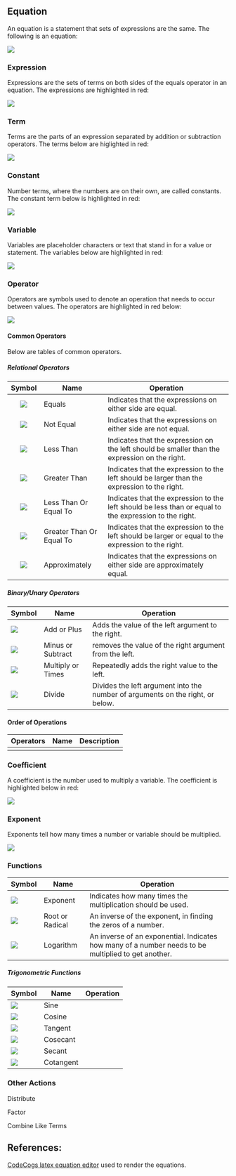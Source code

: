 ﻿

## Equation
An equation is a statement that sets of expressions are the same. The following is an equation:  

![][2x^2+y+1=z]

### Expression

Expressions are the sets of terms on both sides of the equals operator in an equation. The expressions are highlighted in red:

![][2x^2+y+1=z.expressions]

### Term

Terms are the parts of an expression separated by addition or subtraction operators. The terms below are higlighted in red:

![][2x^2+y+1=z.terms]

### Constant

Number terms, where the numbers are on their own, are called constants. The constant term below is highlighted in red: 

![][2x^2+y+1=z.constants]

### Variable

Variables are placeholder characters or text that stand in for a value or statement. The variables below are highlighted in red: 

![][2x^2+y+1=z.variables]

### Operator

Operators are symbols used to denote an operation that needs to occur between values. The operators are highlighted in red below: 

![][2x^2+y+1=z.operators]

#### Common Operators

Below are tables of common operators.

##### Relational Operators

| Symbol | Name | Operation |
|:---:|---|---|
| ![][operators.equal.inline] | Equals | Indicates that the expressions on either side are equal. |
| ![][operators.notequal.inline] | Not Equal | Indicates that the expressions on either side are not equal. |
| ![][operators.lessthan.inline] | Less Than | Indicates that the expression on the left should be smaller than the expression on the right. |
| ![][operators.greaterthan.inline] | Greater Than | Indicates that the expression to the left should be larger than the expression to the right. |
| ![][operators.lessthanequal.inline] | Less Than Or Equal To | Indicates that the expression to the left should be less than or equal to the expression to the right. |
| ![][operators.greaterthanequal.inline] | Greater Than Or Equal To | Indicates that the expression to the left should be larger or equal to the expression to the right. |
| ![][operators.approximate.inline] | Approximately | Indicates that the expressions on either side are approximately equal. |

##### Binary/Unary Operators

| Symbol | Name | Operation |
|---|---|---|
| ![][operators.add.inline] | Add or Plus | Adds the value of the left argument to the right. |
| ![][operators.subtract.inline] | Minus or Subtract | removes the value of the right argument from the left. |
| ![][operators.multiply.inline] | Multiply or Times | Repeatedly adds the right value to the left. |
| ![][operators.divide.inline] | Divide | Divides the left argument into the number of arguments on the right, or below. |

#### Order of Operations

| Operators | Name | Description |
|---|---|---|
|  |  |  |

### Coefficient

A coefficient is the number used to multiply a variable. The coefficient is highlighted below in red:

![][2x^2+y+1=z.coefficient]

### Exponent

Exponents tell how many times a number or variable should be multiplied.

![][2x^2+y+1=z.exponent]

### Functions

| Symbol | Name | Operation |
|---|---|---|
| ![][operators.exponent.inline] | Exponent | Indicates how many times the multiplication should be used. |
| ![][operators.root.inline] | Root or Radical | An inverse of the exponent, in finding the zeros of a number. |
| ![][operators.log.inline] | Logarithm | An inverse of an exponential. Indicates how many of a number needs to be multiplied to get another. |

##### Trigonometric Functions

| Symbol | Name | Operation |
|---|---|---|
| ![][operators.sin.inline] | Sine |  |
| ![][operators.cos.inline] | Cosine |  |
| ![][operators.tan.inline] | Tangent |  |
| ![][operators.csc.inline] | Cosecant |  |
| ![][operators.sec.inline] | Secant |  |
| ![][operators.cot.inline] | Cotangent |  |


### Other Actions

Distribute

Factor

Combine Like Terms

## References:
[CodeCogs latex equation editor][codecogs latex equation editor] used to render the equations.  

[codecogs latex equation editor]: http://www.codecogs.com/latex/eqneditor.php
[sciweavers free online latex equation editor]: http://www.sciweavers.org/free-online-latex-equation-editor

[justin kao mathurl.com]: http://mathurl.com/
[troy henderson latex previewer]: http://www.tlhiv.org/ltxpreview/

[2x^2+y+1=z]: http://latex.codecogs.com/svg.latex?2x\^2&plus;y&plus;1=z
[2x^2+y+1=z.inline]: http://latex.codecogs.com/svg.latex?\\inline&space;2x\^2&plus;y&plus;1=z

[2x^2+y+1=z.expressions]: http://latex.codecogs.com/svg.latex?{\\color{Red}&space;2x\^2&plus;y&plus;1}={\\color{Red}&space;z}
[2x^2+y+1=z.expressions.inline]: http://latex.codecogs.com/svg.latex?\\inline&space;{\\color{Red}&space;2x\^2&plus;y&plus;1}={\\color{Red}&space;z}

[2x^2+y+1=z.terms]: http://latex.codecogs.com/svg.latex?{\\color{Red}&space;2x\^2}&plus;{\\color{Red}&space;y}&plus;{\\color{Red}&space;1}={\\color{Red}&space;z}
[2x^2+y+1=z.terms.inline]: http://latex.codecogs.com/svg.latex?\\inline&space;{\\color{Red}&space;2x\^2}&plus;{\\color{Red}&space;y}&plus;{\\color{Red}&space;1}={\\color{Red}&space;z}

[2x^2+y+1=z.constants]: http://latex.codecogs.com/svg.latex?2x\^2&plus;y&plus;{\\color{Red}&space;1}=z
[2x^2+y+1=z.constants.inline]: http://latex.codecogs.com/svg.latex?\\inline&space;2x\^2&plus;y&plus;{\\color{Red}&space;1}=z

[2x^2+y+1=z.variables]: http://latex.codecogs.com/svg.latex?2{\\color{Red}&space;x}\^2&plus;{\\color{Red}&space;y}&plus;1={\\color{Red}&space;z}
[2x^2+y+1=z.variables.inline]: http://latex.codecogs.com/svg.latex?\\inline&space;2{\\color{Red}&space;x}\^2&plus;{\\color{Red}&space;y}&plus;1={\\color{Red}&space;z}

[2x^2+y+1=z.operators]: http://latex.codecogs.com/svg.latex?2{\\color{Red}&space;\\times&space;}x\^2{\\color{Red}&space;&plus;}y{\\color{Red}&space;&plus;}1{\\color{Red}&space;=}z
[2x^2+y+1=z.operators.inline]: http://latex.codecogs.com/svg.latex?\\inline&space;2{\\color{Red}&space;\\times&space;}x\^2{\\color{Red}&space;&plus;}y{\\color{Red}&space;&plus;}1{\\color{Red}&space;=}z

[2x^2+y+1=z.coefficient]: http://latex.codecogs.com/svg.latex?{\\color{Red}&space;2}x\^2&plus;y&plus;1=z
[2x^2+y+1=z.coefficient.inline]: http://latex.codecogs.com/svg.latex?\\inline&space;{\\color{Red}&space;2}x\^2&plus;y&plus;1=z

[2x^2+y+1=z.exponent]: http://latex.codecogs.com/svg.latex?2x\^{\\color{Red}&space;2}&plus;y&plus;1=z
[2x^2+y+1=z.exponent.inline]: http://latex.codecogs.com/svg.latex?\\inline&space;2x\^{\\color{Red}&space;2}&plus;y&plus;1=z

[operators.equal.inline]: http://latex.codecogs.com/svg.latex?\\inline&space;{\\color{Black}&space;=}
[operators.notequal.inline]: http://latex.codecogs.com/svg.latex?\\inline&space;\neq
[operators.lessthan.inline]: http://latex.codecogs.com/svg.latex?\\inline&space;\<\
[operators.greaterthan.inline]: http://latex.codecogs.com/svg.latex?\\inline&space;\>\
[operators.lessthanequal.inline]: http://latex.codecogs.com/svg.latex?\\inline&space;\\leq
[operators.greaterthanequal.inline]: http://latex.codecogs.com/svg.latex?\\inline&space;\\geq
[operators.approximate.inline]: http://latex.codecogs.com/svg.latex?\\inline&space;\\approx

[operators.add.inline]: http://latex.codecogs.com/svg.latex?\\inline&space;&plus;
[operators.subtract.inline]: http://latex.codecogs.com/svg.latex?\\inline&space;-
[operators.multiply.inline]: http://latex.codecogs.com/svg.latex?\\inline&space;\\times
[operators.divide.inline]: http://latex.codecogs.com/svg.latex?\\inline&space;\div

[operators.exponent.inline]: http://latex.codecogs.com/svg.latex?\\inline&space;x\^2
[operators.root.inline]: http://latex.codecogs.com/svg.latex?\\inline&space;\\sqrt[y]{x}

[operators.log.inline]: http://latex.codecogs.com/svg.latex?\\inline&space;\\log\_{10}&space;x

[operators.sin.inline]: http://latex.codecogs.com/svg.latex?\inline&space;\\sin&space;x
[operators.cos.inline]: http://latex.codecogs.com/svg.latex?\inline&space;\\cos&space;x
[operators.tan.inline]: http://latex.codecogs.com/svg.latex?\inline&space;\\tan&space;x
[operators.csc.inline]: http://latex.codecogs.com/svg.latex?\inline&space;\\csc&space;x
[operators.sec.inline]: http://latex.codecogs.com/svg.latex?\inline&space;\\sec&space;x
[operators.cot.inline]: http://latex.codecogs.com/svg.latex?\inline&space;\\cot&space;x

[operators.invsin.inline]: http://latex.codecogs.com/svg.latex?\\inline&space;\\sin\^{-1}&space;x
[operators.invcos.inline]: http://latex.codecogs.com/svg.latex?\\inline&space;\\cos\^{-1}&space;x
[operators.invtan.inline]: http://latex.codecogs.com/svg.latex?\\inline&space;\\tan\^{-1}&space;x
[operators.invcsc.inline]: http://latex.codecogs.com/svg.latex?\\inline&space;\\textrm{arccsc}&space;x
[operators.invsec.inline]: http://latex.codecogs.com/svg.latex?\\inline&space;\\textrm{arcsec}&space;x
[operators.invcot.inline]: http://latex.codecogs.com/svg.latex?\\inline&space;\\textrm{arccot}&space;x



